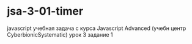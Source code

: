 # jsa-3-01-timer
javascript 
учебная задача с курса Javascript Advanced (учебн центр CyberbionicSystematic) урок 3 задание 1


